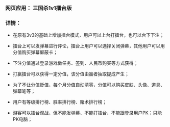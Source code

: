 ### 网页应用： 三国杀1v1擂台版

### 详情：
* 在原有3v3的基础上增加擂台模式，用户可以上台打擂台，也可以台下下注；
* 擂台上可以发弹幕进行评论，擂台上用户可以选择关闭弹幕，其他用户可以用分值购买弹幕屏蔽卡；
* 下注分值通过登录游戏做任务、签到、人民币购买等方式获得；
* 打赢擂台可以获得一定分值，该分值由赢者抽取提成产生；
* 为了不让分值贬值，每个月分值自动清零，分值可以购买皮肤、头像、道具、弹幕笔等；
* 用户有等级排行榜、胜率排行榜、赌术排行榜；

* 游客可以擂台观战，但不能发弹幕、不能打擂台、不能跟登录用户PK；只能PK电脑；

